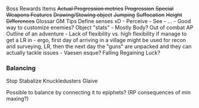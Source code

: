 Boss Rewards
Items
~~Actual Progression metrics~~
~~Progression~~
~~Special Weapons Features~~
~~Drawing/Stowing object~~
~~Jumping~~
~~Suffocation~~
~~Height Differences~~
Glossar
GM Tips
Define senses xD
	- Perceive
	- See
	- ...
	- Good way to customize enemies?
Object "stats"
	- Mostly Body?
Out of combat AP
Outline of an adventure
	- Lack of flexibility vs. high flexibility if manage to get a LR in
	- ergo, first day of arriving in a village might be used for recon and surveying, LR, then the next day the "guns" are unpacked and they can actually tackle issues
	- Vaesen esque?
Falling
Regaining Luck?

### Balancing
Stop
Stabalize
Knuckledusters
Glaive

Possible to balance by connecting it to epiphets? (RP consequences of min maxing?)